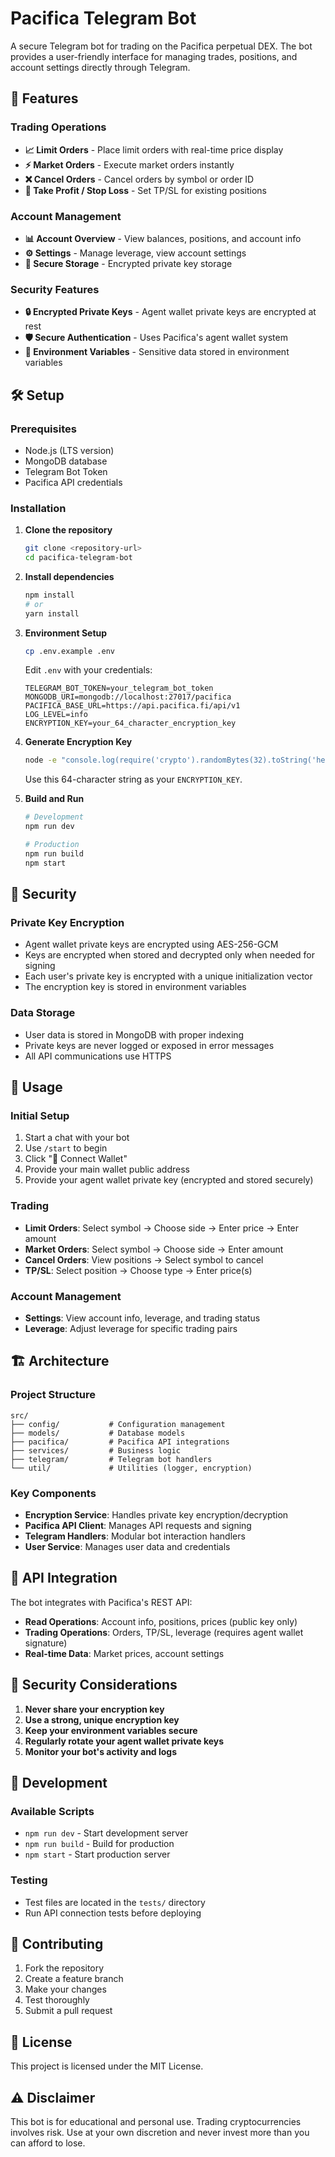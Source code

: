 # Pacifica Telegram Bot

A secure Telegram bot for trading on the Pacifica perpetual DEX. The bot provides a user-friendly interface for managing trades, positions, and account settings directly through Telegram.

## 🚀 Features

### Trading Operations
- **📈 Limit Orders** - Place limit orders with real-time price display
- **⚡ Market Orders** - Execute market orders instantly
- **❌ Cancel Orders** - Cancel orders by symbol or order ID
- **🎯 Take Profit / Stop Loss** - Set TP/SL for existing positions

### Account Management
- **📊 Account Overview** - View balances, positions, and account info
- **⚙️ Settings** - Manage leverage, view account settings
- **🔐 Secure Storage** - Encrypted private key storage

### Security Features
- **🔒 Encrypted Private Keys** - Agent wallet private keys are encrypted at rest
- **🛡️ Secure Authentication** - Uses Pacifica's agent wallet system
- **🔑 Environment Variables** - Sensitive data stored in environment variables

## 🛠️ Setup

### Prerequisites
- Node.js (LTS version)
- MongoDB database
- Telegram Bot Token
- Pacifica API credentials

### Installation

1. **Clone the repository**
   ```bash
   git clone <repository-url>
   cd pacifica-telegram-bot
   ```

2. **Install dependencies**
   ```bash
   npm install
   # or
   yarn install
   ```

3. **Environment Setup**
   ```bash
   cp .env.example .env
   ```
   
   Edit `.env` with your credentials:
   ```env
   TELEGRAM_BOT_TOKEN=your_telegram_bot_token
   MONGODB_URI=mongodb://localhost:27017/pacifica
   PACIFICA_BASE_URL=https://api.pacifica.fi/api/v1
   LOG_LEVEL=info
   ENCRYPTION_KEY=your_64_character_encryption_key
   ```

4. **Generate Encryption Key**
   ```bash
   node -e "console.log(require('crypto').randomBytes(32).toString('hex'))"
   ```
   Use this 64-character string as your `ENCRYPTION_KEY`.

5. **Build and Run**
   ```bash
   # Development
   npm run dev
   
   # Production
   npm run build
   npm start
   ```

## 🔐 Security

### Private Key Encryption
- Agent wallet private keys are encrypted using AES-256-GCM
- Keys are encrypted when stored and decrypted only when needed for signing
- Each user's private key is encrypted with a unique initialization vector
- The encryption key is stored in environment variables

### Data Storage
- User data is stored in MongoDB with proper indexing
- Private keys are never logged or exposed in error messages
- All API communications use HTTPS

## 📱 Usage

### Initial Setup
1. Start a chat with your bot
2. Use `/start` to begin
3. Click "🔗 Connect Wallet"
4. Provide your main wallet public address
5. Provide your agent wallet private key (encrypted and stored securely)

### Trading
- **Limit Orders**: Select symbol → Choose side → Enter price → Enter amount
- **Market Orders**: Select symbol → Choose side → Enter amount
- **Cancel Orders**: View positions → Select symbol to cancel
- **TP/SL**: Select position → Choose type → Enter price(s)

### Account Management
- **Settings**: View account info, leverage, and trading status
- **Leverage**: Adjust leverage for specific trading pairs

## 🏗️ Architecture

### Project Structure
```
src/
├── config/           # Configuration management
├── models/           # Database models
├── pacifica/         # Pacifica API integrations
├── services/         # Business logic
├── telegram/         # Telegram bot handlers
└── util/             # Utilities (logger, encryption)
```

### Key Components
- **Encryption Service**: Handles private key encryption/decryption
- **Pacifica API Client**: Manages API requests and signing
- **Telegram Handlers**: Modular bot interaction handlers
- **User Service**: Manages user data and credentials

## 🔧 API Integration

The bot integrates with Pacifica's REST API:
- **Read Operations**: Account info, positions, prices (public key only)
- **Trading Operations**: Orders, TP/SL, leverage (requires agent wallet signature)
- **Real-time Data**: Market prices, account settings

## 🚨 Security Considerations

1. **Never share your encryption key**
2. **Use a strong, unique encryption key**
3. **Keep your environment variables secure**
4. **Regularly rotate your agent wallet private keys**
5. **Monitor your bot's activity and logs**

## 📝 Development

### Available Scripts
- `npm run dev` - Start development server
- `npm run build` - Build for production
- `npm start` - Start production server

### Testing
- Test files are located in the `tests/` directory
- Run API connection tests before deploying

## 🤝 Contributing

1. Fork the repository
2. Create a feature branch
3. Make your changes
4. Test thoroughly
5. Submit a pull request

## 📄 License

This project is licensed under the MIT License.

## ⚠️ Disclaimer

This bot is for educational and personal use. Trading cryptocurrencies involves risk. Use at your own discretion and never invest more than you can afford to lose.